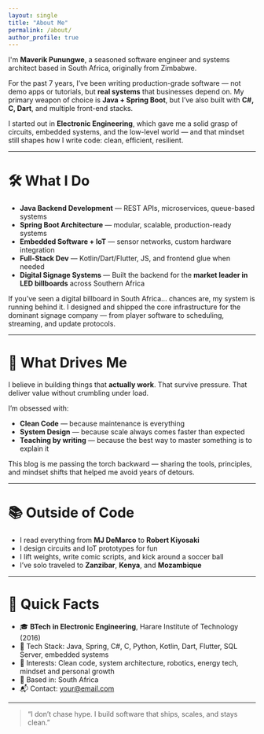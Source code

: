 ```yaml
---
layout: single
title: "About Me"
permalink: /about/
author_profile: true
---
```


I'm **Maverik Punungwe**, a seasoned software engineer and systems architect based in South Africa, originally from Zimbabwe.

For the past 7 years, I’ve been writing production-grade software — not demo apps or tutorials, but **real systems** that businesses depend on. My primary weapon of choice is **Java + Spring Boot**, but I’ve also built with **C#, C, Dart**, and multiple front-end stacks.

I started out in **Electronic Engineering**, which gave me a solid grasp of circuits, embedded systems, and the low-level world — and that mindset still shapes how I write code: clean, efficient, resilient.

---

# 🛠 What I Do

- **Java Backend Development** — REST APIs, microservices, queue-based systems  
- **Spring Boot Architecture** — modular, scalable, production-ready systems  
- **Embedded Software + IoT** — sensor networks, custom hardware integration  
- **Full-Stack Dev** — Kotlin/Dart/Flutter, JS, and frontend glue when needed  
- **Digital Signage Systems** — Built the backend for the **market leader in LED billboards** across Southern Africa

If you’ve seen a digital billboard in South Africa… chances are, my system is running behind it. I designed and shipped the core infrastructure for the dominant signage company — from player software to scheduling, streaming, and update protocols.

---

# 🧠 What Drives Me

I believe in building things that **actually work**. That survive pressure. That deliver value without crumbling under load.

I’m obsessed with:
- **Clean Code** — because maintenance is everything  
- **System Design** — because scale always comes faster than expected  
- **Teaching by writing** — because the best way to master something is to explain it  

This blog is me passing the torch backward — sharing the tools, principles, and mindset shifts that helped me avoid years of detours.

---

# 📚 Outside of Code

- I read everything from **MJ DeMarco** to **Robert Kiyosaki**  
- I design circuits and IoT prototypes for fun  
- I lift weights, write comic scripts, and kick around a soccer ball  
- I’ve solo traveled to **Zanzibar**, **Kenya**, and **Mozambique**

---

# 📜 Quick Facts

- 🎓 **BTech in Electronic Engineering**, Harare Institute of Technology (2016)  
- 🧰 Tech Stack: Java, Spring, C#, C, Python, Kotlin, Dart, Flutter, SQL Server, embedded systems  
- 🧠 Interests: Clean code, system architecture, robotics, energy tech, mindset and personal growth  
- 💼 Based in: South Africa  
- 📬 Contact: [your@email.com](mailto:your@email.com)  

---

> “I don’t chase hype. I build software that ships, scales, and stays clean.”

